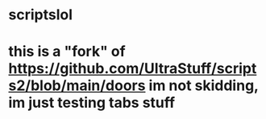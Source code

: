 # scriptslol

# this is a "fork" of https://github.com/UltraStuff/scripts2/blob/main/doors im not skidding, im just testing tabs stuff
